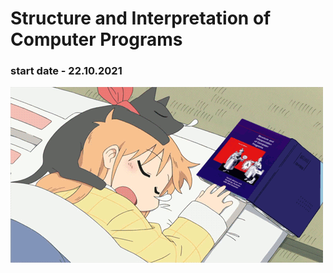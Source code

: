 # Structure and Interpretation of Computer Programs


### start date - 22.10.2021

![sicp.gif](Professor_Shinonome_Sleeps_With_SICP.gif)

